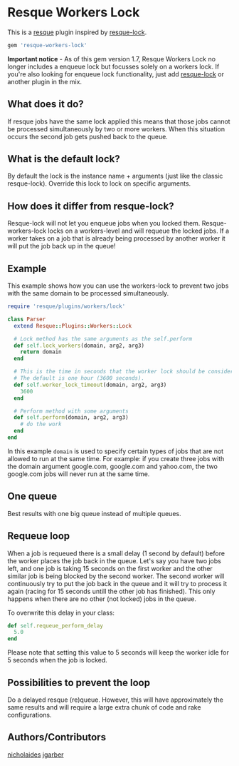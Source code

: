 # Resque Workers Lock
This is a [resque](https://github.com/defunkt/resque) plugin inspired by [resque-lock](https://github.com/defunkt/resque-lock).

``` ruby
gem 'resque-workers-lock'
```

**Important notice** - As of this gem version 1.7, Resque Workers Lock no longer includes a enqueue lock but focusses solely on a workers lock. If you're also looking for enqueue lock functionality, just add [resque-lock](https://github.com/defunkt/resque-lock) or another plugin in the mix.

## What does it do?
If resque jobs have the same lock applied this means that those jobs cannot be processed simultaneously by two or more workers. When this situation occurs the second job gets pushed back to the queue.

## What is the default lock?
By default the lock is the instance name + arguments (just like the classic resque-lock). Override this lock to lock on specific arguments.

## How does it differ from resque-lock?
Resque-lock will not let you enqueue jobs when you locked them. Resque-workers-lock locks on a workers-level and will requeue the locked jobs. If a worker takes on a job that is already being processed by another worker it will put the job back up in the queue!

## Example
This example shows how you can use the workers-lock to prevent two jobs with the same domain to be processed simultaneously.

``` ruby
require 'resque/plugins/workers/lock'

class Parser
  extend Resque::Plugins::Workers::Lock

  # Lock method has the same arguments as the self.perform
  def self.lock_workers(domain, arg2, arg3)
    return domain
  end

  # This is the time in seconds that the worker lock should be considered valid.
  # The default is one hour (3600 seconds).
  def self.worker_lock_timeout(domain, arg2, arg3)
    3600
  end

  # Perform method with some arguments
  def self.perform(domain, arg2, arg3)
    # do the work
  end
end
```

In this example `domain` is used to specify certain types of jobs that are not allowed to run at the same time. For example: if you create three jobs with the domain argument google.com, google.com and yahoo.com, the two google.com jobs will never run at the same time.

## One queue
Best results with one big queue instead of multiple queues.

## Requeue loop
When a job is requeued there is a small delay (1 second by default) before the worker places the job back in the queue. Let's say you have two jobs left, and one job is taking 15 seconds on the first worker and the other similar job is being blocked by the second worker. The second worker will continuously try to put the job back in the queue and it will try to process it again (racing for 15 seconds untill the other job has finished). This only happens when there are no other (not locked) jobs in the queue.

To overwrite this delay in your class:
``` ruby
def self.requeue_perform_delay
  5.0
end
```

Please note that setting this value to 5 seconds will keep the worker idle for 5 seconds when the job is locked.

## Possibilities to prevent the loop
Do a delayed resque (re)queue. However, this will have approximately the same results and will require a large extra chunk of code and rake configurations.

## Authors/Contributors
[nicholaides](https://github.com/nicholaides)
[jgarber](https://github.com/jgarber)
